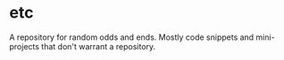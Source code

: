 # etc
A repository for random odds and ends. Mostly code snippets and mini-projects that don't warrant a repository.
